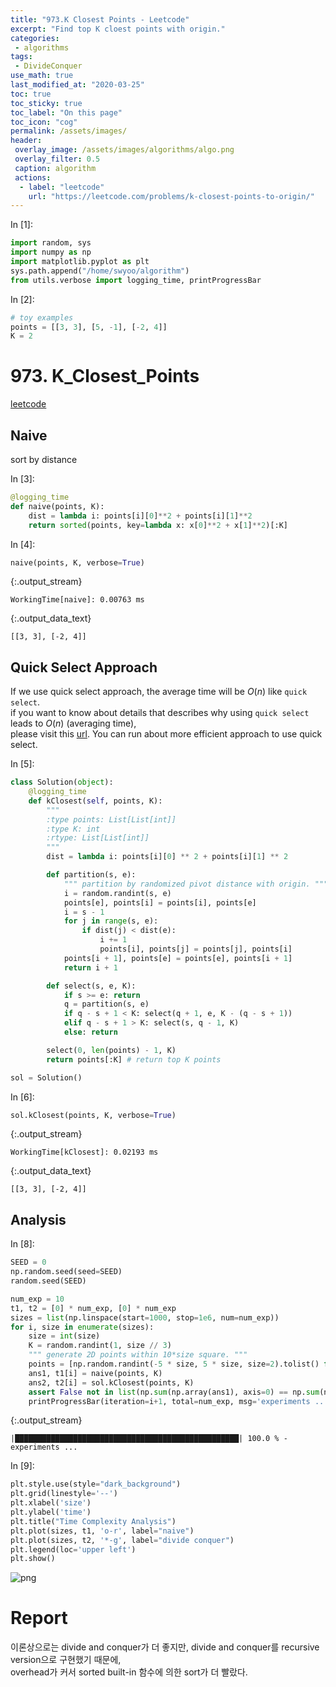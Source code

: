 ```yaml
---
title: "973.K Closest Points - Leetcode"
excerpt: "Find top K cloest points with origin."
categories:
 - algorithms
tags:
 - DivideConquer
use_math: true
last_modified_at: "2020-03-25"
toc: true
toc_sticky: true
toc_label: "On this page"
toc_icon: "cog"
permalink: /assets/images/
header:
 overlay_image: /assets/images/algorithms/algo.png
 overlay_filter: 0.5
 caption: algorithm
 actions:
  - label: "leetcode"
    url: "https://leetcode.com/problems/k-closest-points-to-origin/"
---
```


<div class="prompt input_prompt">
In&nbsp;[1]:
</div>

<div class="input_area" markdown="1">

```python
import random, sys
import numpy as np
import matplotlib.pyplot as plt
sys.path.append("/home/swyoo/algorithm")
from utils.verbose import logging_time, printProgressBar
```

</div>

<div class="prompt input_prompt">
In&nbsp;[2]:
</div>

<div class="input_area" markdown="1">

```python
# toy examples 
points = [[3, 3], [5, -1], [-2, 4]]
K = 2
```

</div>

# 973. K_Closest_Points
[leetcode](https://leetcode.com/problems/k-closest-points-to-origin/)

## Naive 

sort by distance

<div class="prompt input_prompt">
In&nbsp;[3]:
</div>

<div class="input_area" markdown="1">

```python
@logging_time
def naive(points, K):
    dist = lambda i: points[i][0]**2 + points[i][1]**2 
    return sorted(points, key=lambda x: x[0]**2 + x[1]**2)[:K]
```

</div>

<div class="prompt input_prompt">
In&nbsp;[4]:
</div>

<div class="input_area" markdown="1">

```python
naive(points, K, verbose=True)
```

</div>

{:.output_stream}

```
WorkingTime[naive]: 0.00763 ms

```




{:.output_data_text}

```
[[3, 3], [-2, 4]]
```



## Quick Select Approach 

If we use quick select approach, the average time will be $O(n)$ like `quick select`. <br>
if you want to know about  details that describes why using `quick select` leads to $O(n)$ (averaging time), <br>
please visit this [url](https://sungwookyoo.github.io/algorithms/QuickSortMedian/). 
You can run about more efficient approach to use quick select. 


<div class="prompt input_prompt">
In&nbsp;[5]:
</div>

<div class="input_area" markdown="1">

```python
class Solution(object):
    @logging_time
    def kClosest(self, points, K):
        """
        :type points: List[List[int]]
        :type K: int
        :rtype: List[List[int]]
        """
        dist = lambda i: points[i][0] ** 2 + points[i][1] ** 2

        def partition(s, e):
            """ partition by randomized pivot distance with origin. """
            i = random.randint(s, e)
            points[e], points[i] = points[i], points[e]
            i = s - 1
            for j in range(s, e):
                if dist(j) < dist(e):
                    i += 1
                    points[i], points[j] = points[j], points[i]
            points[i + 1], points[e] = points[e], points[i + 1]
            return i + 1

        def select(s, e, K):
            if s >= e: return
            q = partition(s, e)
            if q - s + 1 < K: select(q + 1, e, K - (q - s + 1))
            elif q - s + 1 > K: select(s, q - 1, K)
            else: return

        select(0, len(points) - 1, K)
        return points[:K] # return top K points

sol = Solution()
```

</div>

<div class="prompt input_prompt">
In&nbsp;[6]:
</div>

<div class="input_area" markdown="1">

```python
sol.kClosest(points, K, verbose=True)
```

</div>

{:.output_stream}

```
WorkingTime[kClosest]: 0.02193 ms

```




{:.output_data_text}

```
[[3, 3], [-2, 4]]
```



## Analysis

<div class="prompt input_prompt">
In&nbsp;[8]:
</div>

<div class="input_area" markdown="1">

```python
SEED = 0
np.random.seed(seed=SEED)
random.seed(SEED)

num_exp = 10
t1, t2 = [0] * num_exp, [0] * num_exp
sizes = list(np.linspace(start=1000, stop=1e6, num=num_exp))
for i, size in enumerate(sizes):
    size = int(size)
    K = random.randint(1, size // 3)
    """ generate 2D points within 10*size square. """
    points = [np.random.randint(-5 * size, 5 * size, size=2).tolist() for i in range(size)]
    ans1, t1[i] = naive(points, K)
    ans2, t2[i] = sol.kClosest(points, K)
    assert False not in list(np.sum(np.array(ans1), axis=0) == np.sum(np.array(ans2), axis=0)), "not matched"
    printProgressBar(iteration=i+1, total=num_exp, msg='experiments ...', length=50)
```

</div>

{:.output_stream}

```
|██████████████████████████████████████████████████| 100.0 % - experiments ...
```

<div class="prompt input_prompt">
In&nbsp;[9]:
</div>

<div class="input_area" markdown="1">

```python
plt.style.use(style="dark_background")
plt.grid(linestyle='--')
plt.xlabel('size')
plt.ylabel('time')
plt.title("Time Complexity Analysis")
plt.plot(sizes, t1, 'o-r', label="naive")
plt.plot(sizes, t2, '*-g', label="divide conquer")
plt.legend(loc='upper left')
plt.show()
```

</div>


![png](973_K_Closest_Points_files/973_K_Closest_Points_11_0.png)


# Report
이론상으로는 divide and conquer가 더 좋지만, divide and conquer를 recursive version으로 구현했기 때문에, <br>
overhead가 커서 sorted built-in 함수에 의한 sort가 더 빨랐다.
